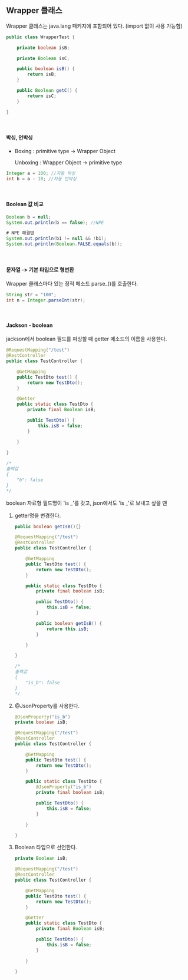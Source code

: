 ## Wrapper 클래스

Wrapper 클래스는 java.lang 패키지에 포함되어 있다. (import 없이 사용 가능함)

```java
public class WrapperTest {

    private boolean isB;

    private Boolean isC;

    public boolean isB() {
        return isB;
    }

    public Boolean getC() {
        return isC;
    }

}
```

<br>

#### 박싱, 언박싱

+ Boxing : primitive type -> Wrapper Object

  Unboxing : Wrapper Object -> primitive type

```java
Integer a = 100; //자동 박싱
int b = a - 10; //자동 언박싱
```

<br>

#### Boolean 값 비교

```java
Boolean b = null;
System.out.println(b == false); //NPE

# NPE 해결법
System.out.println(b1 != null && !b1);
System.out.println(Boolean.FALSE.equals(b));
```

<br>

#### 문자열 -> 기본 타입으로 형변환

Wrapper 클래스마다 있는 정적 메소드 parse_()를 호출한다.

```java
String str = "100";
int n = Integer.parseInt(str);
```

<br>

#### Jackson - boolean

jackson에서 boolean 필드를 파싱할 때 getter 메소드의 이름을 사용한다.

```java
@RequestMapping("/test")
@RestController
public class TestController {

    @GetMapping
    public TestDto test() {
        return new TestDto();
    }

    @Getter
    public static class TestDto {
        private final Boolean isB;

        public TestDto() {
            this.isB = false;
        }

    }
    
}

/*
출력값
{
    "b": false
}
*/
```



boolean 자료형 필드명이 'is _'를 갖고, json에서도 'is _'로 보내고 싶을 땐

1. getter명을 변경한다.

   ```java
   public boolean getIsB(){}
   ```

   ```java
   @RequestMapping("/test")
   @RestController
   public class TestController {
   
       @GetMapping
       public TestDto test() {
           return new TestDto();
       }
   
       public static class TestDto {
           private final boolean isB;
   
           public TestDto() {
               this.isB = false;
           }
   
           public boolean getIsB() {
               return this.isB;
           }
   
       }
   
   }
   
   /*
   출력값
   {
       "is_b": false
   }
   */
   ```

   

2. @JsonProperty를 사용한다.

   ```java
   @JsonProperty("is_b")
   private boolean isB;
   ```

   ```java
   @RequestMapping("/test")
   @RestController
   public class TestController {
   
       @GetMapping
       public TestDto test() {
           return new TestDto();
       }
   
       public static class TestDto {
           @JsonProperty("is_b")
           private final boolean isB;
   
           public TestDto() {
               this.isB = false;
           }
   
       }
   
   }
   ```

   

3. Boolean 타입으로 선언한다.

   ```java
   private Boolean isB;
   ```

   ```java
   @RequestMapping("/test")
   @RestController
   public class TestController {
   
       @GetMapping
       public TestDto test() {
           return new TestDto();
       }
   
       @Getter
       public static class TestDto {
           private final Boolean isB;
   
           public TestDto() {
               this.isB = false;
           }
   
       }
       
   }
   ```
   
   